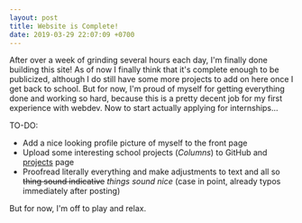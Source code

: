 ```yaml
---
layout: post
title: Website is Complete!
date: 2019-03-29 22:07:09 +0700
---
```


After over a week of grinding several hours each day, I'm finally done building this site! As of now I finally think that it's complete enough to be publicized, although I do still have some more projects to add on here once I get back to school. But for now, I'm proud of myself for getting everything done and working so hard, because this is a pretty decent job for my first experience with webdev. Now to start actually applying for internships...

TO-DO:
- Add a nice looking profile picture of myself to the front page
- Upload some interesting school projects (*Columns*) to GitHub and [projects](/projects.html) page
- Proofread literally everything and make adjustments to text and all so ~~thing sound indicative~~ *things sound nice* (case in point, already typos immediately after posting)

But for now, I'm off to play and relax.
